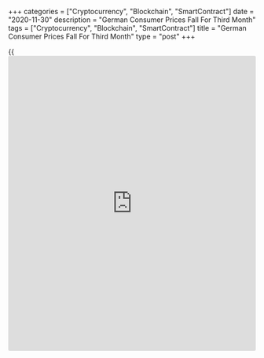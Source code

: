 +++
categories = ["Cryptocurrency", "Blockchain", "SmartContract"]
date = "2020-11-30"
description = "German Consumer Prices Fall For Third Month"
tags = ["Cryptocurrency", "Blockchain", "SmartContract"]
title = "German Consumer Prices Fall For Third Month"
type = "post"
+++

{{<iframe id="large-banner" src="https://www.bounty.group/#slide=8.0" width="100%" height="600" scrolling="no" style="border: 0px solid rgb(216, 221, 230); border-radius: 3px;">}}

Germany's consumer prices decreased for a third straight month in
November, preliminary estimates from Destatis showed on Monday.  
  
The consumer price index fell 0.3 percent year-on-year following
declines of 0.2 percent each in both September and October. Economists
had forecast a 0.1 percent fall.  
  
The inflation rate has been influenced, among other factors, by the
value added tax reduction effective as of July 1 this year, the
statistical office said.  
  
Energy prices fell 7.7 percent after a 6.8 percent drop in the previous
month. Food prices grew 1.4 percent, same as in October. Service costs
increased 1.1 percent, broadly the same as in the previous month.  
  
Compared to the previous month, the CPI decreased 0.8 percent in
November after a 0.1 percent gain in October. Economists had expected a
0.7 percent fall.  
  
The harmonized index of consumer prices, which is meant for EU
comparison, declined 0.7 percent year-on-year in November after a 0.5
percent fall in the previous month. Economists were looking for a 0.5
percent decrease.  
  
On a month-on-month basis, the HICP decreased 1 percent after remaining
unchanged in October. Economists had predicted a 0.8 percent slump.  
  
Destatis is set to release the final results for November CPI on
December 11.

For comments and feedback [contact](https://www.playgroundfx.com/contact/): editorial@rtt[news](https://www.letsplayfx.com/blog/forex-news-website/).com

[Economic News][1]

 **What parts of the world are seeing the best (and worst) economic
performances lately? Click[here][2] to check out our [Econ Scorecard][2]
and find out! See up-to-the-moment [ranking](https://www.playgroundfx.com/blog/crypto-exchange-ranking/)s for the best and worst
performers in [GDP][3], [unemployment rate][4], [inflation][2] and much
more.**

   1. www.rtt[news](https://www.letsplayfx.com/blog/forex-news-website/).com/Content/EconomicNews.aspx
   2. www.rtt[news](https://www.letsplayfx.com/blog/forex-news-website/).com/economic-scorecard/world-rank/CPI/highest-performance.aspx
   3. www.rtt[news](https://www.letsplayfx.com/blog/forex-news-website/).com/economic-scorecard/world-rank/GDP/highest-performance.aspx
   4. www.rtt[news](https://www.letsplayfx.com/blog/forex-news-website/).com/economic-scorecard/world-rank/unemployment-rate/lowest-performance.aspx